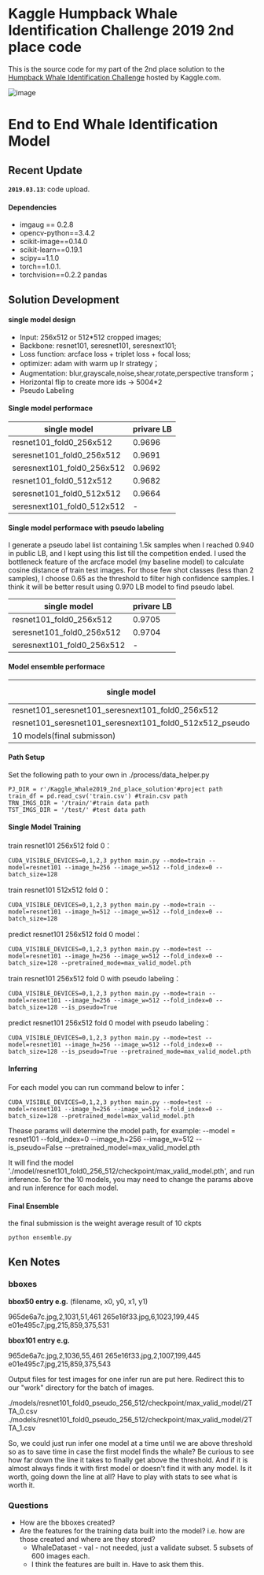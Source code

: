 # Kaggle Humpback Whale Identification Challenge 2019 2nd place code

This is the source code for my part of the 2nd place solution to the [Humpback Whale Identification Challenge](https://www.kaggle.com/c/humpback-whale-identification) hosted by Kaggle.com.

![image](https://github.com/SeuTao/Kaggle_Whale2019_2nd_palce_solution/blob/master/png/whale.png)

# End to End Whale Identification Model

## Recent Update

**`2019.03.13`**: code upload.

#### Dependencies

-   imgaug == 0.2.8
-   opencv-python==3.4.2
-   scikit-image==0.14.0
-   scikit-learn==0.19.1
-   scipy==1.1.0
-   torch==1.0.1.
-   torchvision==0.2.2
    pandas

## Solution Development

#### single model design

-   Input: 256x512 or 512\*512 cropped images;
-   Backbone: resnet101, seresnet101, seresnext101;
-   Loss function: arcface loss + triplet loss + focal loss;
-   optimizer: adam with warm up lr strategy；
-   Augmentation: blur,grayscale,noise,shear,rotate,perspective transform；
-   Horizontal flip to create more ids -> 5004\*2
-   Pseudo Labeling

#### Single model performace

| single model               | privare LB |
| -------------------------- | ---------- |
| resnet101_fold0_256x512    | 0.9696     |
| seresnet101_fold0_256x512  | 0.9691     |
| seresnext101_fold0_256x512 | 0.9692     |
| resnet101_fold0_512x512    | 0.9682     |
| seresnet101_fold0_512x512  | 0.9664     |
| seresnext101_fold0_512x512 | -          |

#### Single model performace with pseudo labeling

I generate a pseudo label list containing 1.5k samples when I reached 0.940 in public LB, and I kept using this list till the competition ended. I used the bottleneck feature of the arcface model (my baseline model) to calculate cosine distance of train test images. For those few shot classes (less than 2 samples), I choose 0.65 as the threshold to filter high confidence samples. I think it will be better result using 0.970 LB model to find pseudo label.

| single model               | privare LB |
| -------------------------- | ---------- |
| resnet101_fold0_256x512    | 0.9705     |
| seresnet101_fold0_256x512  | 0.9704     |
| seresnext101_fold0_256x512 | -          |

#### Model ensemble performace

| single model                                            | privare LB |
| ------------------------------------------------------- | ---------- |
| resnet101_seresnet101_seresnext101_fold0_256x512        | 0.97113    |
| resnet101_seresnet101_seresnext101_fold0_512x512_pseudo | 0.97072    |
| 10 models(final submisson)                              | 0.97209    |

#### Path Setup

Set the following path to your own in ./process/data_helper.py

```
PJ_DIR = r'/Kaggle_Whale2019_2nd_place_solution'#project path
train_df = pd.read_csv('train.csv') #train.csv path
TRN_IMGS_DIR = '/train/'#train data path
TST_IMGS_DIR = '/test/' #test data path
```

#### Single Model Training

train resnet101 256x512 fold 0：

```
CUDA_VISIBLE_DEVICES=0,1,2,3 python main.py --mode=train --model=resnet101 --image_h=256 --image_w=512 --fold_index=0 --batch_size=128
```

train resnet101 512x512 fold 0：

```
CUDA_VISIBLE_DEVICES=0,1,2,3 python main.py --mode=train --model=resnet101 --image_h=512 --image_w=512 --fold_index=0 --batch_size=128
```

predict resnet101 256x512 fold 0 model：

```
CUDA_VISIBLE_DEVICES=0,1,2,3 python main.py --mode=test --model=resnet101 --image_h=256 --image_w=512 --fold_index=0 --batch_size=128 --pretrained_mode=max_valid_model.pth
```

train resnet101 256x512 fold 0 with pseudo labeling：

```
CUDA_VISIBLE_DEVICES=0,1,2,3 python main.py --mode=train --model=resnet101 --image_h=256 --image_w=512 --fold_index=0 --batch_size=128 --is_pseudo=True
```

predict resnet101 256x512 fold 0 model with pseudo labeling：

```
CUDA_VISIBLE_DEVICES=0,1,2,3 python main.py --mode=test --model=resnet101 --image_h=256 --image_w=512 --fold_index=0 --batch_size=128 --is_pseudo=True --pretrained_mode=max_valid_model.pth
```

#### Inferring

For each model you can run command below to infer：

```
CUDA_VISIBLE_DEVICES=0,1,2,3 python main.py --mode=test --model=resnet101 --image_h=256 --image_w=512 --fold_index=0 --batch_size=128 --pretrained_model=max_valid_model.pth
```

Thease params will determine the model path, for example:
--model = resnet101
--fold_index=0
--image_h=256
--image_w=512
--is_pseudo=False
--pretrained_model=max_valid_model.pth

It will find the model './model/resnet101_fold0_256_512/checkpoint/max_valid_model.pth', and run inference.
So for the 10 models, you may need to change the params above and run inference for each model.

#### Final Ensemble

the final submission is the weight average result of 10 ckpts

```
python ensemble.py
```

## Ken Notes

### bboxes

**bbox50 entry e.g.** (filename, x0, y0, x1, y1)

965de6a7c.jpg,2,1031,51,461
265e16f33.jpg,6,1023,199,445
e01e495c7.jpg,215,859,375,531

**bbox101 entry e.g.**

965de6a7c.jpg,2,1036,55,461
265e16f33.jpg,2,1007,199,445
e01e495c7.jpg,215,859,375,543

Output files for test images for one infer run are put here. Redirect this to our "work" directory for the batch of images.

./models/resnet101_fold0_pseudo_256_512/checkpoint/max_valid_model/2TTA_0.csv
./models/resnet101_fold0_pseudo_256_512/checkpoint/max_valid_model/2TTA_1.csv

So, we could just run infer one model at a time until we are above threshold so as to save time in case the first model finds the whale? Be curious to see how far down the line it takes to finally get above the threshold. And if it is almost always finds it with first model or doesn't find it with any model. Is it worth, going down the line at all? Have to play with stats to see what is worth it.

### Questions

-   How are the bboxes created?
-   Are the features for the training data built into the model? i.e. how are those created and where are they stored?
    -   WhaleDataset - val - not needed, just a validate subset. 5 subsets of 600 images each.
    -   I think the features are built in. Have to ask them this.
